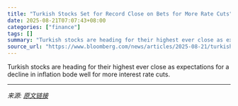 ```yaml
---
title: "Turkish Stocks Set for Record Close on Bets for More Rate Cuts"
date: 2025-08-21T07:07:43+08:00
categories: ["finance"]
tags: []
summary: "Turkish stocks are heading for their highest ever close as expectations for a decline in inflation bode well for more interest rate cuts."
source_url: "https://www.bloomberg.com/news/articles/2025-08-21/turkish-stocks-set-for-record-close-on-bets-for-more-rate-cuts"
---
```


Turkish stocks are heading for their highest ever close as expectations for a decline in inflation bode well for more interest rate cuts.

---

*来源: [原文链接](https://www.bloomberg.com/news/articles/2025-08-21/turkish-stocks-set-for-record-close-on-bets-for-more-rate-cuts)*
